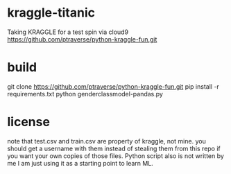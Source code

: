 kraggle-titanic
==============

Taking KRAGGLE for a test spin via cloud9 https://github.com/ptraverse/python-kraggle-fun.git

# build

git clone https://github.com/ptraverse/python-kraggle-fun.git
pip install -r requirements.txt
python genderclassmodel-pandas.py

# license

note that test.csv and train.csv are property of kraggle, not mine. you should get a username with them instead of stealing them from this repo if you want your own copies of those files. Python script also is not written by me I am just using it as a starting point to learn ML.


